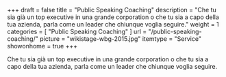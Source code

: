 +++
draft 			= false
title 			= "Public Speaking Coaching"
description		= "Che tu sia già un top executive in una grande corporation o che tu sia a capo della tua azienda, parla come un leader che chiunque voglia seguire."
weight			= 1
categories		= [ "Public Speaking Coaching" ]
url 				= "/public-speaking-coaching/"
picture 		= "wikistage-wbg-2015.jpg"
itemtype		= "Service"
showonhome		= true
+++

Che tu sia già un top executive in una grande corporation o che tu sia a capo della tua azienda, parla come un leader che chiunque voglia seguire.